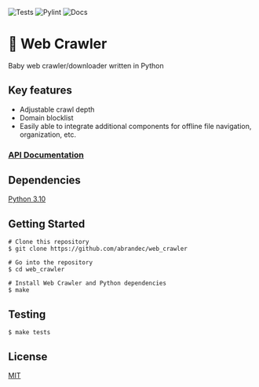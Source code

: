 ![Tests](https://github.com/abrandec/web_crawler/actions/workflows/pytest.yml/badge.svg)
![Pylint](https://github.com/abrandec/web_crawler/actions/workflows/pylint.yml/badge.svg)
![Docs](https://github.com/abrandec/web_crawler/actions/workflows/docs.yml/badge.svg)

# 👶 Web Crawler
<p1> Baby web crawler/downloader written in Python </p1>

## Key features
* Adjustable crawl depth
* Domain blocklist
* Easily able to integrate additional components for offline file navigation, organization, etc. 

### [API Documentation](https://abrandec.github.io/web_crawler/)

## Dependencies
[Python 3.10](https://www.python.org/downloads/release/python-3100/)

## Getting Started

```
# Clone this repository
$ git clone https://github.com/abrandec/web_crawler

# Go into the repository
$ cd web_crawler

# Install Web Crawler and Python dependencies
$ make
```

## Testing
```
$ make tests
``` 

## License
[MIT](https://github.com/abrandec/web_crawler/blob/main/MIT-LICENSE.txt)
